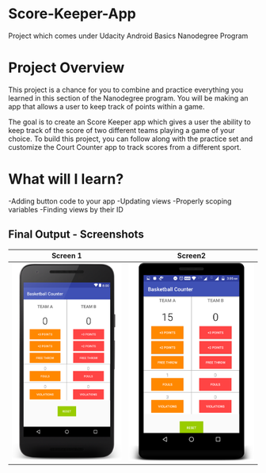 # Score-Keeper-App
Project which comes under Udacity Android Basics Nanodegree Program

# Project Overview
This project is a chance for you to combine and practice everything you learned in this section of the Nanodegree program. You will be making an app that allows a user to keep track of points within a game.

The goal is to create an Score Keeper app which gives a user the ability to keep track of the score of two different teams playing a game of your choice. To build this project, you can follow along with the practice set and customize the Court Counter app to track scores from a different sport.

# What will I learn?
-Adding button code to your app
-Updating views
-Properly scoping variables
-Finding views by their ID

## Final Output - Screenshots

Screen 1                          |Screen2                    
:--------------------------------:|:--------------------------------:
![](screen1.png)                  |![](project2.png) 

